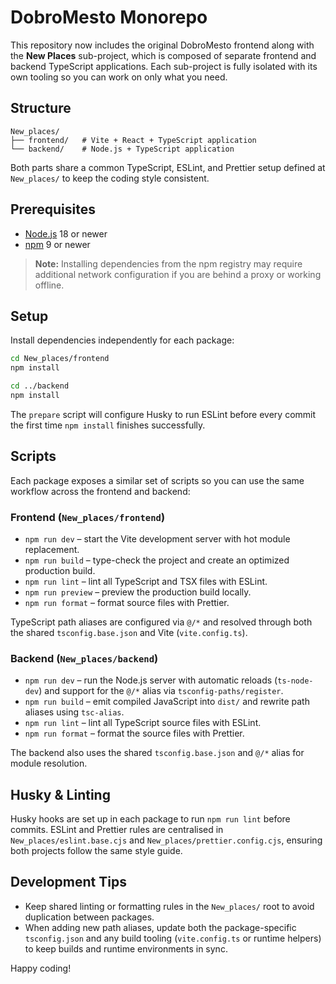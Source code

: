 # DobroMesto Monorepo

This repository now includes the original DobroMesto frontend along with the **New Places** sub-project, which is composed of separate frontend and backend TypeScript applications. Each sub-project is fully isolated with its own tooling so you can work on only what you need.

## Structure

```
New_places/
├── frontend/   # Vite + React + TypeScript application
└── backend/    # Node.js + TypeScript application
```

Both parts share a common TypeScript, ESLint, and Prettier setup defined at `New_places/` to keep the coding style consistent.

## Prerequisites

- [Node.js](https://nodejs.org/) 18 or newer
- [npm](https://www.npmjs.com/) 9 or newer

> **Note:** Installing dependencies from the npm registry may require additional network configuration if you are behind a proxy or working offline.

## Setup

Install dependencies independently for each package:

```bash
cd New_places/frontend
npm install

cd ../backend
npm install
```

The `prepare` script will configure Husky to run ESLint before every commit the first time `npm install` finishes successfully.

## Scripts

Each package exposes a similar set of scripts so you can use the same workflow across the frontend and backend:

### Frontend (`New_places/frontend`)

- `npm run dev` – start the Vite development server with hot module replacement.
- `npm run build` – type-check the project and create an optimized production build.
- `npm run lint` – lint all TypeScript and TSX files with ESLint.
- `npm run preview` – preview the production build locally.
- `npm run format` – format source files with Prettier.

TypeScript path aliases are configured via `@/*` and resolved through both the shared `tsconfig.base.json` and Vite (`vite.config.ts`).

### Backend (`New_places/backend`)

- `npm run dev` – run the Node.js server with automatic reloads (`ts-node-dev`) and support for the `@/*` alias via `tsconfig-paths/register`.
- `npm run build` – emit compiled JavaScript into `dist/` and rewrite path aliases using `tsc-alias`.
- `npm run lint` – lint all TypeScript source files with ESLint.
- `npm run format` – format the source files with Prettier.

The backend also uses the shared `tsconfig.base.json` and `@/*` alias for module resolution.

## Husky & Linting

Husky hooks are set up in each package to run `npm run lint` before commits. ESLint and Prettier rules are centralised in `New_places/eslint.base.cjs` and `New_places/prettier.config.cjs`, ensuring both projects follow the same style guide.

## Development Tips

- Keep shared linting or formatting rules in the `New_places/` root to avoid duplication between packages.
- When adding new path aliases, update both the package-specific `tsconfig.json` and any build tooling (`vite.config.ts` or runtime helpers) to keep builds and runtime environments in sync.

Happy coding!
